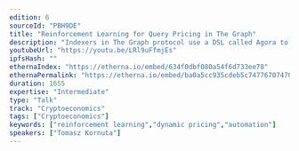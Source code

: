 ```yaml
---
edition: 6
sourceId: "PBH9DE"
title: "Reinforcement Learning for Query Pricing in The Graph"
description: "Indexers​​ in The Graph protocol use a DSL called Agora​ to map query shapes to prices. However, manually populating and updating Agora models for each query is a tedious task, and, as a consequence, most indexers default to a flat pricing model. We have created and deployed reinforcement learning agents for Indexers to automatically compete on pricing. This talk will focus on our development process and our study of the market effects of multiple competing pricing agents."
youtubeUrl: "https://youtu.be/LRl9uFfmjEs"
ipfsHash: ""
ethernaIndex: "https://etherna.io/embed/634f0dbf080a54f6d733ee78"
ethernaPermalink: "https://etherna.io/embed/ba0a5cc935cdeb5c7477670747030f43f646403a7f60af46c0b6c3229eb65724"
duration: 1655
expertise: "Intermediate"
type: "Talk"
track: "Cryptoeconomics"
tags: ["Cryptoeconomics"]
keywords: ["reinforcement learning","dynamic pricing","automation"]
speakers: ["Tomasz Kornuta"]
---
```

